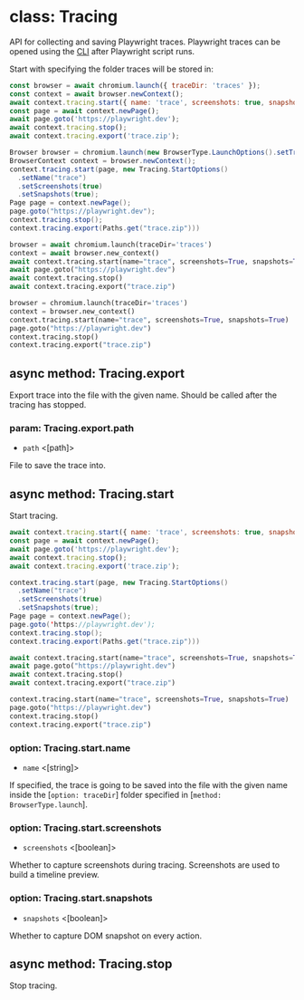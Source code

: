 # class: Tracing

API for collecting and saving Playwright traces. Playwright traces can be opened using the [CLI]('./cli.md') after
Playwright script runs.

Start with specifying the folder traces will be stored in:

```js
const browser = await chromium.launch({ traceDir: 'traces' });
const context = await browser.newContext();
await context.tracing.start({ name: 'trace', screenshots: true, snapshots: true });
const page = await context.newPage();
await page.goto('https://playwright.dev');
await context.tracing.stop();
await context.tracing.export('trace.zip');
```

```java
Browser browser = chromium.launch(new BrowserType.LaunchOptions().setTraceDir("trace"));
BrowserContext context = browser.newContext();
context.tracing.start(page, new Tracing.StartOptions()
  .setName("trace")
  .setScreenshots(true)
  .setSnapshots(true);
Page page = context.newPage();
page.goto("https://playwright.dev");
context.tracing.stop();
context.tracing.export(Paths.get("trace.zip")))
```

```python async
browser = await chromium.launch(traceDir='traces')
context = await browser.new_context()
await context.tracing.start(name="trace", screenshots=True, snapshots=True)
await page.goto("https://playwright.dev")
await context.tracing.stop()
await context.tracing.export("trace.zip")
```

```python sync
browser = chromium.launch(traceDir='traces')
context = browser.new_context()
context.tracing.start(name="trace", screenshots=True, snapshots=True)
page.goto("https://playwright.dev")
context.tracing.stop()
context.tracing.export("trace.zip")
```

## async method: Tracing.export

Export trace into the file with the given name. Should be called after the
tracing has stopped.

### param: Tracing.export.path
- `path` <[path]>

File to save the trace into.

## async method: Tracing.start

Start tracing.

```js
await context.tracing.start({ name: 'trace', screenshots: true, snapshots: true });
const page = await context.newPage();
await page.goto('https://playwright.dev');
await context.tracing.stop();
await context.tracing.export('trace.zip');
```

```java
context.tracing.start(page, new Tracing.StartOptions()
  .setName("trace")
  .setScreenshots(true)
  .setSnapshots(true);
Page page = context.newPage();
page.goto('https://playwright.dev');
context.tracing.stop();
context.tracing.export(Paths.get("trace.zip")))
```

```python async
await context.tracing.start(name="trace", screenshots=True, snapshots=True)
await page.goto("https://playwright.dev")
await context.tracing.stop()
await context.tracing.export("trace.zip")
```

```python sync
context.tracing.start(name="trace", screenshots=True, snapshots=True)
page.goto("https://playwright.dev")
context.tracing.stop()
context.tracing.export("trace.zip")
```

### option: Tracing.start.name
- `name` <[string]>

If specified, the trace is going to be saved into the file with the
given name inside the [`option: traceDir`] folder specified in [`method: BrowserType.launch`].

### option: Tracing.start.screenshots
- `screenshots` <[boolean]>

Whether to capture screenshots during tracing. Screenshots are used to build
a timeline preview.

### option: Tracing.start.snapshots
- `snapshots` <[boolean]>

Whether to capture DOM snapshot on every action.

## async method: Tracing.stop

Stop tracing.
